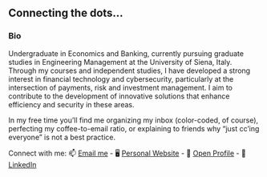 ## Connecting the dots...

### Bio

Undergraduate in Economics and Banking, currently pursuing graduate studies in Engineering Management at the University of Siena, Italy. Through my courses and independent studies, I have developed a strong interest in financial technology and cybersecurity, particularly at the intersection of payments, risk and investment management. I aim to contribute to the development of innovative solutions that enhance efficiency and security in these areas.

In my free time you’ll find me organizing my inbox (color-coded, of course), perfecting my coffee-to-email ratio, or explaining to friends why “just cc’ing everyone” is not a best practice.

Connect with me: 📫 [Email me](mailto:hello@fs01.studio) - 🖥️ [Personal Website](https://fs01.studio) - 📖 [Open Profile](https://openprofile.dev/profile/fsilvano) - 🔗 [LinkedIn](https://www.linkedin.com/in/francescosilvano)
